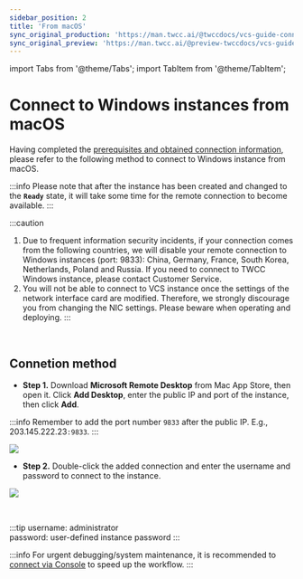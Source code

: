 ```yaml
---
sidebar_position: 2
title: 'From macOS'
sync_original_production: 'https://man.twcc.ai/@twccdocs/vcs-guide-connect-to-windows-from-macos-en' 
sync_original_preview: 'https://man.twcc.ai/@preview-twccdocs/vcs-guide-connect-to-windows-from-macos-en' 
---
```


import Tabs from '@theme/Tabs';
import TabItem from '@theme/TabItem';

# Connect to Windows instances from macOS

Having completed the [prerequisites and obtained connection information](https://man.twcc.vip/en/docs/vcs/user-guides/connection/prerequisites), please refer to the following method to connect to Windows instance from macOS.

:::info
Please note that after the instance has been created and changed to the **`Ready`** state, it will take some time for the remote connection to become available.
:::

:::caution
1. Due to frequent information security incidents, if your connection comes from the following countries, we will disable your remote connection to Windows instances (port: 9833): China, Germany, France, South Korea, Netherlands, Poland and Russia. If you need to connect to TWCC Windows instance, please contact Customer Service.
2. You will not be able to connect to VCS instance once the settings of the network interface card are modified. Therefore, we strongly discourage you from changing the NIC settings. Please beware when operating and deploying.
:::

<br/>

## Connetion method

- **Step 1.** Download **Microsoft Remote Desktop** from Mac App Store, then open it. Click **Add Desktop**, enter the public IP and port of the instance, then click **Add**.
    
:::info
Remember to add the port number `9833` after the public IP. E.g., 203.145.222.23`:9833`.
:::

![](https://cos.twcc.ai/SYS-MANUAL/uploads/upload_aa227034ee0b79c47cfca35ddce2d099.png)

- **Step 2.** Double-click the added connection and enter the username and password to connect to the instance.

![](https://cos.twcc.ai/SYS-MANUAL/uploads/upload_efdbd4140922207a512b84da8e697024.png)

<br/>

:::tip
username: administrator<br/>
password: user-defined instance password
:::

:::info
For urgent debugging/system maintenance, it is recommended to [<ins>connect via Console</ins>](https://man.twcc.vip/en/docs/vcs/user-guides/management-and-monitoring/console) to speed up the workflow.
:::